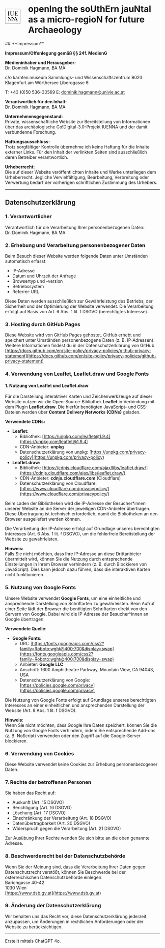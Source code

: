 <div style="display: flex; align-items: center; gap: 25px;">
    <img src="https://raw.githubusercontent.com/IUENNA/IUENNA.github.io/refs/heads/main/media/LOGO_IUENNA.jpg" alt="IUENNA Logo" style="height: 50px;">
    <h1>openIng the soUthErn jauNtal as a micro-regioN for future Archaeology</h1>
</div>
## **Impressum**  

**Impressum/Offenlegung gemäß §§ 24f. MedienG**  

**Medieninhaber und Herausgeber:**  
Dr. Dominik Hagmann, BA MA  

c/o kärnten.museum
Sammlungs- und Wissenschaftszentrum
9020 Klagenfurt am Wörthersee
Liberogasse 6

T: +43 (0)50 536-30599
E: dominik.hagmann@univie.ac.at

**Verantwortlich für den Inhalt:**  
Dr. Dominik Hagmann, BA MA 

**Unternehmensgegenstand:**  
Private, wissenschaftliche Website zur Bereitstellung von Informationen über das archäologische Go!Digital-3.0-Projekt IUENNA und der damit verbundenne Forschung.

**Haftungsausschluss:**  
Trotz sorgfältiger Kontrolle übernehme ich keine Haftung für die Inhalte externer Links. Für den Inhalt der verlinkten Seiten sind ausschließlich deren Betreiber verantwortlich.  

**Urheberrecht:**  
Die auf dieser Website veröffentlichten Inhalte und Werke unterliegen dem Urheberrecht. Jegliche Vervielfältigung, Bearbeitung, Verbreitung oder Verwertung bedarf der vorherigen schriftlichen Zustimmung des Urhebers.  

---

## **Datenschutzerklärung**  

### **1. Verantwortlicher**  
Verantwortlich für die Verarbeitung Ihrer personenbezogenen Daten:  
Dr. Dominik Hagmann, BA MA

### **2. Erhebung und Verarbeitung personenbezogener Daten**  
Beim Besuch dieser Website werden folgende Daten unter Umständen automatisch erfasst:  
- IP-Adresse  
- Datum und Uhrzeit der Anfrage  
- Browsertyp und -version  
- Betriebssystem  
- Referrer-URL  

Diese Daten werden ausschließlich zur Gewährleistung des Betriebs, der Sicherheit und der Optimierung der Website verwendet. Die Verarbeitung erfolgt auf Basis von Art. 6 Abs. 1 lit. f DSGVO (berechtigtes Interesse).  

### **3. Hosting durch GitHub Pages**  
Diese Website wird von GitHub Pages gehostet. GitHub erhebt und speichert unter Umständen personenbezogene Daten (z. B. IP-Adressen). Weitere Informationen findest du in der Datenschutzerklärung von GitHub:  
[https://docs.github.com/en/site-policy/privacy-policies/github-privacy-statement](https://docs.github.com/en/site-policy/privacy-policies/github-privacy-statement)  

### **4. Verwendung von Leaflet, Leaflet.draw und Google Fonts**  

#### **1. Nutzung von Leaflet und Leaflet.draw**  
Für die Darstellung interaktiver Karten und Zeichenwerkzeuge auf dieser Website nutzen wir die Open-Source-Bibliothek **Leaflet** in Verbindung mit dem Plugin **Leaflet.draw**. Die hierfür benötigten JavaScript- und CSS-Dateien werden über **Content Delivery Networks (CDNs)** geladen.  

**Verwendete CDNs:**  
- **Leaflet:**  
  - Bibliothek: [https://unpkg.com/leaflet@1.9.4](https://unpkg.com/leaflet@1.9.4)  
  - CDN-Anbieter: **unpkg**  
  - Datenschutzerklärung von unpkg: [https://unpkg.com/privacy-policy](https://unpkg.com/privacy-policy)  
- **Leaflet.draw:**  
  - Bibliothek: [https://cdnjs.cloudflare.com/ajax/libs/leaflet.draw/](https://cdnjs.cloudflare.com/ajax/libs/leaflet.draw/)  
  - CDN-Anbieter: **cdnjs.cloudflare.com** (Cloudflare)  
  - Datenschutzerklärung von Cloudflare: [https://www.cloudflare.com/privacypolicy/](https://www.cloudflare.com/privacypolicy/)  

Beim Laden der Bibliotheken wird die IP-Adresse der Besucher*innen unserer Website an die Server der jeweiligen CDN-Anbieter übertragen. Diese Übertragung ist technisch erforderlich, damit die Bibliotheken an den Browser ausgeliefert werden können.  

Die Verarbeitung der IP-Adresse erfolgt auf Grundlage unseres berechtigten Interesses (Art. 6 Abs. 1 lit. f DSGVO), um die fehlerfreie Bereitstellung der Website zu gewährleisten.  

**Hinweis:**  
Falls Sie nicht möchten, dass Ihre IP-Adresse an diese Drittanbieter übermittelt wird, können Sie die Nutzung durch entsprechende Einstellungen in Ihrem Browser verhindern (z. B. durch Blockieren von JavaScript). Dies kann jedoch dazu führen, dass die interaktiven Karten nicht funktionieren.  

### **5. Nutzung von Google Fonts**  
Unsere Website verwendet **Google Fonts**, um eine einheitliche und ansprechende Darstellung von Schriftarten zu gewährleisten. Beim Aufruf einer Seite lädt der Browser die benötigten Schriftarten direkt von den Servern von Google. Dabei wird die IP-Adresse der Besucher*innen an Google übertragen.  

**Verwendete Quelle:**  
- **Google Fonts:**  
  - URL: [https://fonts.googleapis.com/css2?family=Roboto:wght@400;700&display=swap](https://fonts.googleapis.com/css2?family=Roboto:wght@400;700&display=swap)  
  - Anbieter: **Google LLC**  
  - Anschrift: 1600 Amphitheatre Parkway, Mountain View, CA 94043, USA  
  - Datenschutzerklärung von Google: [https://policies.google.com/privacy](https://policies.google.com/privacy)  

Die Nutzung von Google Fonts erfolgt auf Grundlage unseres berechtigten Interesses an einer einheitlichen und ansprechenden Darstellung der Website (Art. 6 Abs. 1 lit. f DSGVO).  

**Hinweis:**  
Wenn Sie nicht möchten, dass Google Ihre Daten speichert, können Sie die Nutzung von Google Fonts verhindern, indem Sie entsprechende Add-ons (z. B. NoScript) verwenden oder den Zugriff auf die Google-Server blockieren.  

### **6. Verwendung von Cookies**  
Diese Website verwendet keine Cookies zur Erhebung personenbezogener Daten.  

### **7. Rechte der betroffenen Personen**  
Sie haben das Recht auf:  
- Auskunft (Art. 15 DSGVO)  
- Berichtigung (Art. 16 DSGVO)  
- Löschung (Art. 17 DSGVO)  
- Einschränkung der Verarbeitung (Art. 18 DSGVO)  
- Datenübertragbarkeit (Art. 20 DSGVO)  
- Widerspruch gegen die Verarbeitung (Art. 21 DSGVO)  

Zur Ausübung Ihrer Rechte wenden Sie sich bitte an die oben genannte Adresse.  

### **8. Beschwerderecht bei der Datenschutzbehörde**  
Wenn Sie der Meinung sind, dass die Verarbeitung Ihrer Daten gegen Datenschutzrecht verstößt, können Sie Beschwerde bei der österreichischen Datenschutzbehörde einlegen:  
Barichgasse 40-42  
1030 Wien  
[https://www.dsb.gv.at](https://www.dsb.gv.at)  

### **9. Änderung der Datenschutzerklärung**  
Wir behalten uns das Recht vor, diese Datenschutzerklärung jederzeit anzupassen, um Änderungen in rechtlichen Anforderungen oder der Website zu berücksichtigen.  

---

Erstellt mittels ChatGPT 4o.
